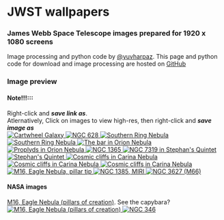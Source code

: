 <meta property="og:image" content="https://github.com/yuval-harpaz/astro/raw/main/pics/wallpaper/thumb/southern_ring.png" />

# JWST wallpapers
### James Webb Space Telescope images prepared for 1920 x 1080 screens
Image processing and python code by [@yuvharpaz](https://twitter.com/yuvharpaz). This page and python code for download and image processing are hosted on  [GitHub](https://github.com/yuval-harpaz/astro)
### Image preview
#### Note!!!:::
Right-click and ***save link as***.<br>Atlernatively, Click on images to view high-res, then right-click and ***save image as***<br>
<a href="https://github.com/yuval-harpaz/astro/raw/main/pics/wallpaper/cartwheel.png" download>
    <img title="Cartwheel Galaxy" src="thumb/cartwheel.png">
</a>
<a href="https://github.com/yuval-harpaz/astro/raw/main/pics/wallpaper/NGC628_miri.png" download>
  <img title="NGC 628" alt="NGC 628" src="thumb/NGC628_miri.png">
</a>
<a href="https://github.com/yuval-harpaz/astro/raw/main/pics/wallpaper/southern_ring.png" download>
  <img title="Southern Ring Nebula" src="thumb/southern_ring.png">
</a>
<a href="https://github.com/yuval-harpaz/astro/raw/main/pics/wallpaper/southern_ring_red.png" download>
  <img title="Southern Ring Nebula" src="thumb/southern_ring_red.png">
</a>
<a href="https://github.com/yuval-harpaz/astro/raw/main/pics/wallpaper/orion_bar.png" download>
  <img title="The bar in Orion Nebula" src="thumb/orion_bar.png">
</a>
<a href="https://github.com/yuval-harpaz/astro/raw/main/pics/wallpaper/orion_proplyds.png" download>
  <img title="Proplyds in Orion Nebula" src="thumb/orion_proplyds.png">
</a>
<a href="https://github.com/yuval-harpaz/astro/raw/main/pics/wallpaper/NGC1365_miri.png" download>
  <img title="NGC 1365" src="thumb/NGC1365_miri.png">
</a>
<a href="https://github.com/yuval-harpaz/astro/raw/main/pics/wallpaper/NGC7319.png" download>
  <img title="NGC 7319 in Stephan's Quintet" src="thumb/NGC7319.png">
</a>
<a href="https://github.com/yuval-harpaz/astro/raw/main/pics/wallpaper/Stephans_Quintet.png" download>
  <img title="Stephan's Quintet" src="thumb/Stephans_Quintet.png">
</a>
<a href="https://github.com/yuval-harpaz/astro/raw/main/pics/wallpaper/carina_large.png" download>
  <img title="Cosmic cliffs in Carina Nebula" src="thumb/carina_large.png">
</a>
<a href="https://github.com/yuval-harpaz/astro/raw/main/pics/wallpaper/carina_bay.png" download>
  <img src="thumb/carina_bay.png" title="Cosmic cliffs in Carina Nebula">
</a>
<a href="https://github.com/yuval-harpaz/astro/raw/main/pics/wallpaper/carina_bay_pink.png" download>
  <img title="Cosmic cliffs in Carina Nebula" src="thumb/carina_bay_pink.png">
</a>
<a href="https://github.com/yuval-harpaz/astro/raw/main/pics/wallpaper/M16_middle_finger.png" download>
  <img title="M16, Eagle Nebula, pillar tip" src="thumb/M16_middle_finger.png">
</a>
<a href="https://github.com/yuval-harpaz/astro/raw/main/pics/wallpaper/ngc1385_miri.png" download>
  <img title="NGC 1385, MIRI" src="thumb/ngc1385_miri.png">
</a>
<a href="https://github.com/yuval-harpaz/astro/raw/main/pics/wallpaper/ngc3627.png" download>
  <img title="NGC 3627 (M66)" src="thumb/ngc3627.png">
</a>
#### NASA images
[M16, Eagle Nebula (pillars of creation)](https://webbtelescope.org/contents/media/images/2022/052/01GF423GBQSK6ANC89NTFJW8VM). See the capybara?<br>
<a href="https://github.com/yuval-harpaz/astro/raw/main/pics/wallpaper/pillars.png" download>
  <img title="M16, Eagle Nebula (pillars of creation)" src="thumb/pillars.png">
</a>
<a href="https://github.com/yuval-harpaz/astro/raw/main/pics/wallpaper/NGC346.png" download>
  <img title="NGC 346" src="thumb/NGC346.png">
</a>
